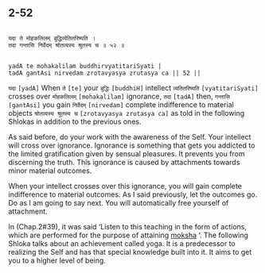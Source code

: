 ## 2-52


```shloka-sa

यदा ते मोहकलिलम् बुद्धिर्व्यतितरिष्यति ।
तदा गन्तासि निर्वेदम् श्रोतव्यस्य श्रुतस्य च ॥ ५२ ॥

```
```shloka-sa-hk

yadA te mohakalilam buddhirvyatitariSyati |
tadA gantAsi nirvedam zrotavyasya zrutasya ca || 52 ||

```
`यदा` `[yadA]` When `ते` `[te]` your `बुद्धिः` `[buddhiH]` intellect `व्यतितरिष्यति` `[vyatitariSyati]` crosses over `मोहकलिलम्` `[mohakalilam]` ignorance, `तदा` `[tadA]` then, `गन्तासि` `[gantAsi]` you gain `निर्वेदम्` `[nirvedam]` complete indifference to material objects `श्रोतव्यस्य श्रुतस्य च` `[zrotavyasya zrutasya ca]` as told in the following Shlokas in addition to the previous ones.

As said before, do your work with the awareness of the Self. Your intellect will cross over ignorance. Ignorance is something that gets you addicted to the limited gratification given by sensual pleasures. It prevents you from discerning the truth. This ignorance is caused by attachments towards minor material outcomes. 

When your intellect crosses over this ignorance, you will gain complete indifference to material outcomes. As I said previously, let the outcomes go. Do as I am going to say next. You will automatically free yourself of attachment.

In (Chap.2#39), it was said ‘Listen to this teaching in the form of actions, which are performed for the purpose of attaining 
[moksha](Moksha)
‘. The following Shloka talks about an achievement called yoga. It is a predecessor to realizing the Self and has that special knowledge built into it. It aims to get you to a higher level of being.


